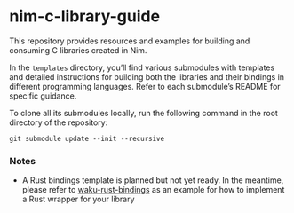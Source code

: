 # nim-c-library-guide

This repository provides resources and examples for building and consuming C libraries created in Nim.

In the `templates` directory, you’ll find various submodules with templates and detailed instructions for building both the libraries and their bindings in different programming languages. Refer to each submodule’s README for specific guidance.

To clone all its submodules locally, run the following command in the root directory of the repository:

```
git submodule update --init --recursive
```

### Notes

- A Rust bindings template is planned but not yet ready. In the meantime, please refer to [waku-rust-bindings](https://github.com/waku-org/waku-rust-bindings) as an example for how to implement a Rust wrapper for your library
